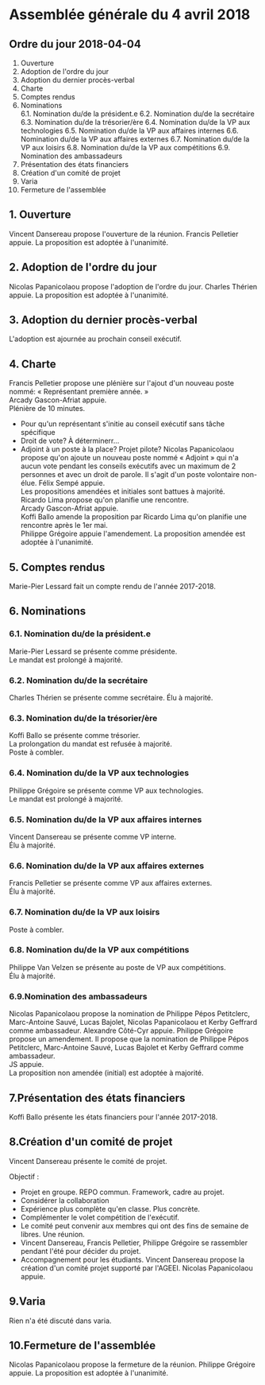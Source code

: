 # Assemblée générale du 4 avril 2018

## Ordre du jour 2018-04-04

1. Ouverture
2. Adoption de l'ordre du jour
3. Adoption du dernier procès-verbal
4. Charte
5. Comptes rendus
6. Nominations  
  6.1. Nomination du/de la président.e
  6.2. Nomination du/de la secrétaire
  6.3. Nomination du/de la trésorier/ère
  6.4. Nomination du/de la VP aux technologies
  6.5. Nomination du/de la VP aux affaires internes
  6.6. Nomination du/de la VP aux affaires externes
  6.7. Nomination du/de la VP aux loisirs
  6.8. Nomination du/de la VP aux compétitions
  6.9. Nomination des ambassadeurs
7. Présentation des états financiers
8. Création d'un comité de projet 
9. Varia
10. Fermeture de l'assemblée

## 1. Ouverture

Vincent Dansereau propose l'ouverture de la réunion.
Francis Pelletier appuie.
La proposition est adoptée à l'unanimité.

## 2. Adoption de l'ordre du jour

Nicolas Papanicolaou propose l'adoption de l'ordre du jour.
Charles Thérien appuie.
La proposition est adoptée à l'unanimité.

## 3. Adoption du dernier procès-verbal

L'adoption est ajournée au prochain conseil exécutif.

## 4. Charte

Francis Pelletier propose une plénière sur l'ajout d'un nouveau 
poste nommé: « Représentant première année. »  
Arcady Gascon-Afriat appuie.  
Plénière de 10 minutes.  
* Pour qu'un représentant s'initie au conseil exécutif sans tâche spécifique
* Droit de vote? À déterminerr...
* Adjoint à un poste à la place? Projet pilote?
Nicolas Papanicolaou propose qu'on ajoute un nouveau poste nommé « Adjoint » 
qui n'a aucun vote pendant les conseils exécutifs avec un maximum de 2 
personnes et avec un droit de parole. Il s'agit d'un poste volontaire non-élue.
Félix Sempé appuie.  
Les propositions amendées et initiales sont battues à majorité.  
Ricardo Lima propose qu'on planifie une rencontre.  
Arcady Gascon-Afriat appuie.  
Koffi Ballo amende la proposition par Ricardo Lima qu'on planifie une 
rencontre après le 1er mai.  
Philippe Grégoire appuie l'amendement.
La proposition amendée est adoptée à l'unanimité.

## 5. Comptes rendus

Marie-Pier Lessard fait un compte rendu de l'année 2017-2018. 

## 6. Nominations

### 6.1. Nomination du/de la président.e

Marie-Pier Lessard se présente comme présidente.  
Le mandat est prolongé à majorité.

### 6.2. Nomination du/de la secrétaire

Charles Thérien se présente comme secrétaire.
Élu à majorité.

### 6.3. Nomination du/de la trésorier/ère

Koffi Ballo se présente comme trésorier.  
La prolongation du mandat est refusée à majorité.  
Poste à combler.

### 6.4. Nomination du/de la VP aux technologies

Philippe Grégoire se présente comme VP aux technologies.  
Le mandat est prolongé à majorité.

### 6.5. Nomination du/de la VP aux affaires internes

Vincent Dansereau se présente comme VP interne.  
Élu à majorité.

### 6.6. Nomination du/de la VP aux affaires externes

Francis Pelletier se présente comme VP aux affaires externes.  
Élu à majorité.

### 6.7. Nomination du/de la VP aux loisirs

Poste à combler.

### 6.8. Nomination du/de la VP aux compétitions

Philippe Van Velzen se présente au poste de VP aux compétitions.  
Élu à majorité.

### 6.9.Nomination des ambassadeurs

Nicolas Papanicolaou propose la nomination de Philippe Pépos Petitclerc,
Marc-Antoine Sauvé, Lucas Bajolet, Nicolas Papanicolaou et Kerby Geffrard 
comme ambassadeur.
Alexandre Côté-Cyr appuie.
Philippe Grégoire propose un amendement. Il propose que la nomination de 
Philippe Pépos Petitclerc, Marc-Antoine Sauvé, Lucas Bajolet et Kerby Geffrard 
comme ambassadeur.  
JS appuie.  
La proposition non amendée (initial) est adoptée à majorité.

## 7.Présentation des états financiers

Koffi Ballo présente les états financiers pour l'année 2017-2018.

## 8.Création d'un comité de projet 

Vincent Dansereau présente le comité de projet.

Objectif :
* Projet en groupe. REPO commun. Framework, cadre au projet.
* Considérer la collaboration
* Expérience plus complète qu'en classe. Plus concrète.
* Complémenter le volet compétition de l'exécutif.
* Le comité peut convenir aux membres qui ont des fins de semaine de libres. 
Une réunion.
* Vincent Dansereau, Francis Pelletier, Philippe Grégoire se rassembler 
pendant l'été pour décider du projet.
* Accompagnement pour les étudiants. 
Vincent Dansereau propose la création d'un comité projet supporté par l'AGEEI.
Nicolas Papanicolaou appuie.

## 9.Varia

Rien n'a été discuté dans varia.

## 10.Fermeture de l'assemblée

Nicolas Papanicolaou propose la fermeture de la réunion.
Philippe Grégoire appuie.
La proposition est adoptée à l'unanimité.
